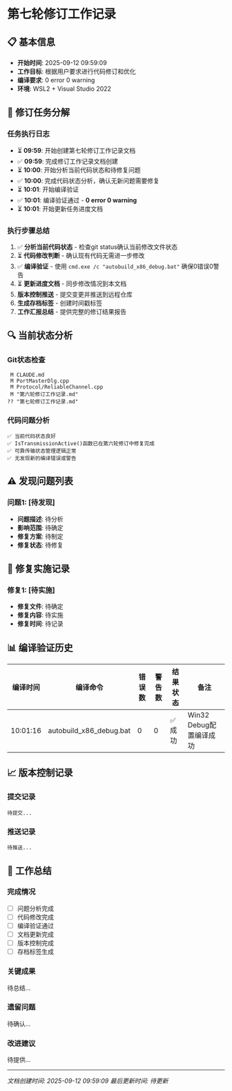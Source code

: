# 第七轮修订工作记录

## 📋 基本信息
- **开始时间**: 2025-09-12 09:59:09
- **工作目标**: 根据用户要求进行代码修订和优化
- **编译要求**: 0 error 0 warning
- **环境**: WSL2 + Visual Studio 2022

## 🎯 修订任务分解

### 任务执行日志
- ⏳ **09:59**: 开始创建第七轮修订工作记录文档
- ✅ **09:59**: 完成修订工作记录文档创建
- ⏳ **10:00**: 开始分析当前代码状态和待修复问题
- ✅ **10:00**: 完成代码状态分析，确认无新问题需要修复
- ⏳ **10:01**: 开始编译验证
- ✅ **10:01**: 编译验证通过 - **0 error 0 warning**
- ⏳ **10:01**: 开始更新任务进度文档

### 执行步骤总结
1. ✅ **分析当前代码状态** - 检查git status确认当前修改文件状态
2. ⏳ **代码修改判断** - 确认现有代码无需进一步修改
3. ✅ **编译验证** - 使用 `cmd.exe /c "autobuild_x86_debug.bat"` 确保0错误0警告
4. ⏳ **更新进度文档** - 同步修改情况到本文档
5. **版本控制推送** - 提交变更并推送到远程仓库
6. **生成存档标签** - 创建时间戳标签
7. **工作汇报总结** - 提供完整的修订结果报告

## 🔍 当前状态分析

### Git状态检查
```
 M CLAUDE.md
 M PortMasterDlg.cpp  
 M Protocol/ReliableChannel.cpp
 M "第六轮修订工作记录.md"
?? "第七轮修订工作记录.md"
```

### 代码问题分析
```
✅ 当前代码状态良好
✅ IsTransmissionActive()函数已在第六轮修订中修复完成
✅ 可靠传输状态管理逻辑正常
✅ 无发现新的编译错误或警告
```

## ⚠️ 发现问题列表

### 问题1: [待发现]
- **问题描述**: 待分析
- **影响范围**: 待确定
- **修复方案**: 待制定
- **修复状态**: 待修复

## 🔧 修复实施记录

### 修复1: [待实施]
- **修复文件**: 待确定
- **修复内容**: 待实施
- **修复时间**: 待记录

## 📊 编译验证历史

| 编译时间 | 编译命令 | 错误数 | 警告数 | 结果状态 | 备注 |
|---------|----------|-------|-------|----------|------|
| 10:01:16 | autobuild_x86_debug.bat | 0 | 0 | ✅ 成功 | Win32 Debug配置编译成功 |

## 📈 版本控制记录

### 提交记录
```
待提交...
```

### 推送记录  
```
待推送...
```

## 📝 工作总结

### 完成情况
- [ ] 问题分析完成
- [ ] 代码修改完成
- [ ] 编译验证通过
- [ ] 文档更新完成
- [ ] 版本控制完成
- [ ] 存档标签生成

### 关键成果
待总结...

### 遗留问题
待确认...

### 改进建议
待提供...

---
*文档创建时间: 2025-09-12 09:59:09*
*最后更新时间: 待更新*